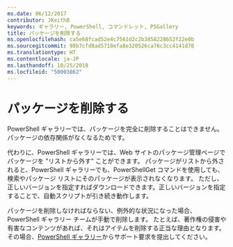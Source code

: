 ```yaml
---
ms.date: 06/12/2017
contributor: JKeithB
keywords: ギャラリー, PowerShell, コマンドレット, PSGallery
title: パッケージを削除する
ms.openlocfilehash: ca5e68fcad52e4c7561d2c2b3858228652f22e0b
ms.sourcegitcommit: 98b7cfd8ad5718efa8e320526ca76c3cc4141d78
ms.translationtype: HT
ms.contentlocale: ja-JP
ms.lasthandoff: 10/25/2018
ms.locfileid: "50003862"
---
```

# <a name="deleting-packages"></a>パッケージを削除する

PowerShell ギャラリーでは、パッケージを完全に削除することはできません。パッケージの依存関係がなくなるためです。

代わりに、PowerShell ギャラリーでは、Web サイトのパッケージ管理ページでパッケージを "リストから外す" ことができます。
パッケージがリストから外されると、PowerShell ギャラリーでも、PowerShellGet コマンドを使用しても、検索やパッケージ リストにそのパッケージが表示されなくなります。
ただし、正しいバージョンを指定すればダウンロードできます。正しいバージョンを指定することで、自動スクリプトが引き続き動作します。

パッケージを削除しなければならない、例外的な状況になった場合、PowerShell ギャラリー チームが手動で削除します。
たとえば、著作権の侵害や有害なコンテンツがあれば、それはアイテムを削除する正当な理由となります。
その場合、[PowerShell ギャラリー](http://www.PowerShellGallery.com)からサポート要求を提出してください。
